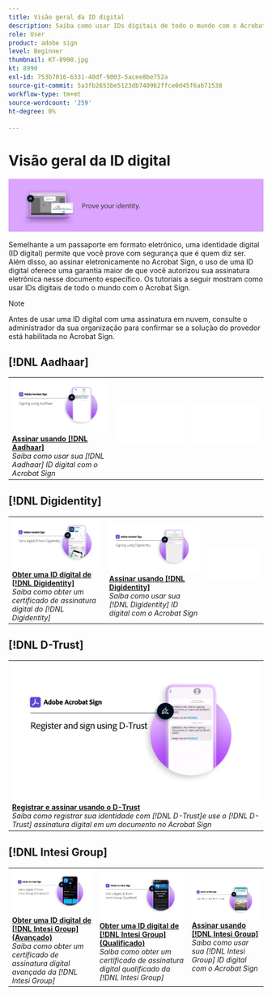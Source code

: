 ```yaml
---
title: Visão geral da ID digital
description: Saiba como usar IDs digitais de todo o mundo com o Acrobat Sign
role: User
product: adobe sign
level: Beginner
thumbnail: KT-8990.jpg
kt: 8990
exl-id: 753b7016-6331-40df-9003-5acee8be752a
source-git-commit: 5a3fb2653be5123db740962ffce0d45f6ab71538
workflow-type: tm+mt
source-wordcount: '259'
ht-degree: 0%

---
```


# Visão geral da ID digital

![Imagem de ID digital do Sign](../assets/Hero-DigitalID.png)

Semelhante a um passaporte em formato eletrônico, uma identidade digital (ID digital) permite que você prove com segurança que é quem diz ser. Além disso, ao assinar eletronicamente no Acrobat Sign, o uso de uma ID digital oferece uma garantia maior de que você autorizou sua assinatura eletrônica nesse documento específico. Os tutoriais a seguir mostram como usar IDs digitais de todo o mundo com o Acrobat Sign.

>[!NOTE]
>
>Antes de usar uma ID digital com uma assinatura em nuvem, consulte o administrador da sua organização para confirmar se a solução do provedor está habilitada no Acrobat Sign.

## [!DNL Aadhaar]

<table style="table-layout:fixed">
<tr>
 <td>
    <a href="aadhaar-sign.md">
      <img alt="Assinar usando [!DNL Aadhaar]" src="assets/Aadhaarsign_1280.png" />
    </a>
    <div>
    <a href="aadhaar-sign.md"><strong>Assinar usando [!DNL Aadhaar]</strong></a>
    </div>
    <em>Saiba como usar sua [!DNL Aadhaar] ID digital com o Acrobat Sign</em>
    <br>
  </td>
  <td>
    <img alt="Espaçador" src="../assets/Whitespacer.png" />
    <div>
    <br>
  </td>
  <td>
    <img alt="Espaçador" src="../assets/Whitespacer.png" />
    <div>
    <br>
  </td>
</tr>
</table>

## [!DNL Digidentity]

<table style="table-layout:fixed">
<tr>
 <td>
    <a href="digidentity-reg.md">
      <img alt="Obter uma ID digital de [!DNL Digidentity]" src="assets/Digidentityreg_1280.png" />
    </a>
    <div>
    <a href="digidentity-reg.md"><strong>Obter uma ID digital de [!DNL Digidentity]</strong></a>
    </div>
    <em>Saiba como obter um certificado de assinatura digital do [!DNL Digidentity]</em>
    <br>
  </td>
  <td>
    <a href="digidentity-sign.md">
      <img alt="Assinar usando [!DNL Digidentity]" src="assets/Digidentitysign_1280.png" />
    </a>
    <div>
    <a href="digidentity-sign.md"><strong>Assinar usando [!DNL Digidentity]</strong></a>
    </div>
    <em>Saiba como usar sua [!DNL Digidentity] ID digital com o Acrobat Sign</em>
    <br>
  </td>
  <td>
    <img alt="Espaçador" src="../assets/Whitespacer.png" />
    <div>
    <br>
  </td>
</tr>
</table>

## [!DNL D-Trust]

<table style="table-layout:fixed">
<tr>
  <td>
    <a href="d-trust.md">
      <img alt="Registrar e assinar usando o D-Trust" src="assets/Dtrust.png" />
    </a>
    <div>
    <a href="d-trust.md"><strong>Registrar e assinar usando o D-Trust</strong></a>
    </div>
    <em>Saiba como registrar sua identidade com [!DNL D-Trust]e use o [!DNL D-Trust] assinatura digital em um documento no Acrobat Sign</em>
    <br>
  </td>
  </tr>
  </table>

## [!DNL Intesi Group]

<table style="table-layout:fixed">
<tr>
  <td>
    <a href="intesi-advanced.md">
      <img alt="Obter uma ID digital do Intesi Group (Avançado)" src="assets/IntesiAdvanced_1280.png" />
    </a>
    <div>
    <a href="intesi-advanced.md"><strong>Obter uma ID digital de [!DNL Intesi Group] (Avançado)</strong></a>
    </div>
    <em>Saiba como obter um certificado de assinatura digital avançada da [!DNL Intesi Group]</em>
    <br>
  </td>
  <td>
    <a href="intesi-qualified.md">
      <img alt="Obter uma ID digital de [!DNL Intesi Group] (Qualificado)" src="assets/IntesiQualified_1280.png" />
    </a>
    <div>
    <a href="intesi-qualified.md"><strong>Obter uma ID digital de [!DNL Intesi Group] (Qualificado)</strong></a>
    </div>
    <em>Saiba como obter um certificado de assinatura digital qualificado da [!DNL Intesi Group]</em>
    <br>
  </td>
  <td>
    <a href="intesi-sign.md">
      <img alt="Assinando usando o Intesi Group" src="assets/IntesiSign_1280.png" />
    </a>
    <div>
    <a href="intesi-sign.md"><strong>Assinar usando [!DNL Intesi Group]</strong></a>
    </div>
    <em>Saiba como usar sua [!DNL Intesi Group] ID digital com o Acrobat Sign</em>
    <br>
  </td>
</tr>
</table>
